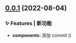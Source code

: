 ## [0.0.1](https://github.com/rookiewxy/pnpm-changesets-mrm/compare/v0.0.3...v0.0.1) (2022-08-04)

### ✨ Features | 新功能

- **components:** 添加 commit ([](https://github.com/rookiewxy/pnpm-changesets-mrm/commit/df77aaa))
